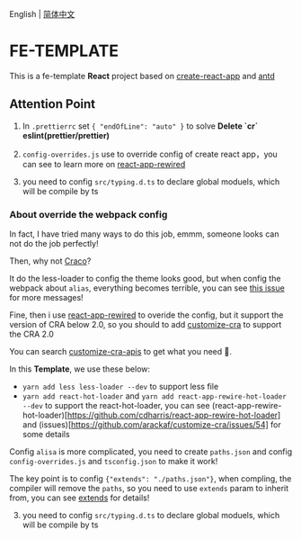English | [简体中文](./README.zh-CN.md)

# FE-TEMPLATE

This is a fe-template **React** project based on [create-react-app](https://reactjs.org/docs/create-a-new-react-app.html) and [antd](https://ant.design/docs/react/introduce-cn)

## Attention Point

1. In `.prettierrc` set `{ "endOfLine": "auto" }` to solve **Delete \`cr\` eslint(prettier/prettier)**

2. `config-overrides.js` use to override config of create react app，you can see to learn more on [react-app-rewired](https://github.com/timarney/react-app-rewired/)

3. you need to config `src/typing.d.ts` to declare global moduels, which will be compile by ts



### About override the webpack config 

In fact, I have tried many ways to do this job, emmm, someone looks can not do the job perfectly!

Then, why not [Craco](https://github.com/gsoft-inc/craco)?

It do the less-loader to config the theme looks good, but when config the webpack about `alias`, everything becomes terrible, you can see [this issue](https://github.com/risenforces/craco-alias/issues/1) for more messages!

Fine, then i use [react-app-rewired](https://github.com/timarney/react-app-rewired) to overide the config, but it support the version of CRA below 2.0, so you should to add [customize-cra](https://github.com/arackaf/customize-cra) to support the CRA 2.0

You can search [customize-cra-apis](https://github.com/arackaf/customize-cra/blob/master/api.md) to get what you need 🙉.

In this **Template**, we use these below:
- `yarn add less less-loader --dev` to support less file
- `yarn add react-hot-loader` and `yarn add react-app-rewire-hot-loader --dev` to support the react-hot-loader, you can see (react-app-rewire-hot-loader)[https://github.com/cdharris/react-app-rewire-hot-loader] and (issues)[https://github.com/arackaf/customize-cra/issues/54] for some details

Config `alisa` is more complicated, you need to create `paths.json` and config `config-overrides.js` and `tsconfig.json` to make it work!

The key point is to config `{"extends": "./paths.json"}`, when compling, the compiler will remove the `paths`, so you need to use `extends` param to inherit from, you can see [extends](https://www.typescriptlang.org/tsconfig#extends) for details!





3. you need to config `src/typing.d.ts` to declare global moduels, which will be compile by ts
